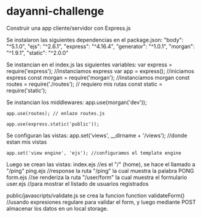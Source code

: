 # dayanni-challenge

Construir una app cliente/servidor con Express.js

Se instalaron las siguientes dependencias en el package.json:
    "body": "^5.1.0",
    "ejs": "^2.6.1",
    "express": "^4.16.4",
    "generator": "^1.0.1",
    "morgan": "^1.9.1",
    "static": "^2.0.0"
    
Se instancian en el index.js las siguientes variables:
    var express = require('express'); //instanciamos express
    var app = express(); //iniciamos express
    const morgan = require('morgan'); //instanciamos morgan
    const routes = require('./routes'); // requiero mis rutas
    const static = require('static'); 
    
Se instancian los middlewares:
    app.use(morgan('dev'));

    app.use(routes); // enlazo routes.js

    app.use(express.static('public'));
    
Se configuran las vistas:
    app.set('views', __dirname + '/views'); //donde estan mis vistas

    app.set('view engine', 'ejs'); //configuramos el template engine
    
Luego se crean las vistas:
    index.ejs //es el "/" (home), se hace el llamado a "/ping"
    ping.ejs //response la ruta "/ping" la cual muestra la palabra PONG
    form.ejs //se renderiza la ruta "/user/form" la cual muestra el formulario
    user.ejs //para mostrar el listado de usuarios registrados

public/javascripts/validate.js 
    se crea la funcion 
        function validateForm() //usando expresiones regulare para validar el form, y luego mediante POST almacenar los datos en un local storage.


